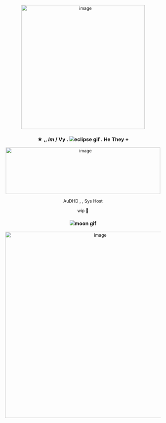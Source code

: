 <p align="center"> <img width="400" height="400" alt="image" src="https://github.com/user-attachments/assets/4fcc8a70-a6c9-4760-bd46-baa85c1bb8e5" /> </p>

### <p align="center"> ★ ,, _Im_ / Vy . ![eclipse gif](https://github.com/user-attachments/assets/d88a2da7-f811-4024-9ef3-8e13a124f100) . He They + </p>

<p align="center"> <img width="500" height="150" alt="image" src="https://github.com/user-attachments/assets/477bef76-432f-493d-94c4-7b4549c7d769" /> </p>


<p align="center"> AuDHD , , Sys Host </p>
  
<p align="center"> wip 🥀 </p>

### <p align="center"> ![moon gif](https://github.com/user-attachments/assets/fc66e1ce-ebf2-427b-be8a-7d239fffa202) </p>



<p align="center"> <img width="600" height="600" alt="image" src="https://github.com/user-attachments/assets/fed7ebea-0480-4e49-a758-7ec88abde6e9" /> </p>

